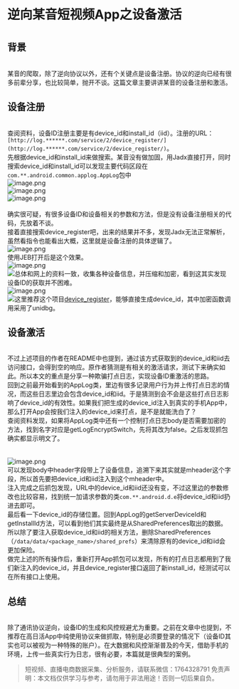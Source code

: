 # 逆向某音短视频App之设备激活


# 

## 背景

<br>某音的爬取，除了逆向协议以外，还有个关键点是设备注册。协议的逆向已经有很多前辈分享，也比较简单，抛开不谈。这篇文章主要讲讲某音的设备注册和激活。<br>


## 设备注册

<br>查阅资料，设备ID注册主要是有device_id和install_id（iid）。注册的URL：`[http://log.******.com/service/2/device_register/](http://log.******.com/service/2/device_register/)`。<br>先根据device_id和install_id来做搜索。某音没有做加固，用Jadx直接打开，同时搜索device_id和install_id可以发现主要代码区段在`com.**.android.common.applog.AppLog`包中<br>![image.png](https://cdn.nlark.com/yuque/0/2020/png/97322/1609167730788-236be7c6-ff07-4091-93d6-56ca77011438.png#align=left&display=inline&height=445&margin=%5Bobject%20Object%5D&name=image.png&originHeight=890&originWidth=1399&size=130557&status=done&style=none&width=699.5)<br>![image.png](https://cdn.nlark.com/yuque/0/2020/png/97322/1609167741670-b84d0c95-2cd6-482d-8aee-3d208e6325b8.png#align=left&display=inline&height=445&margin=%5Bobject%20Object%5D&name=image.png&originHeight=890&originWidth=1399&size=136297&status=done&style=none&width=699.5)<br>![image.png](https://cdn.nlark.com/yuque/0/2020/png/97322/1609167750965-31af2188-0feb-434d-9e0b-d0d89048a53c.png#align=left&display=inline&height=596&margin=%5Bobject%20Object%5D&name=image.png&originHeight=1192&originWidth=549&size=110214&status=done&style=none&width=274.5)<br>
<br>确实很可疑，有很多设备ID和设备相关的参数和方法，但是没有设备注册相关的代码，先放着不谈。<br>接着直接搜索device_register吧，出来的结果并不多，发现Jadx无法正常解析，虽然看指令也能看出大概，这里就是设备注册的具体逻辑了。<br>![image.png](https://cdn.nlark.com/yuque/0/2020/png/97322/1609167766143-8a529524-5d18-4d2f-8df7-5ece31c38f7a.png#align=left&display=inline&height=637&margin=%5Bobject%20Object%5D&name=image.png&originHeight=1273&originWidth=827&size=150479&status=done&style=none&width=413.5)<br>使用JEB打开后是这个效果。<br>![image.png](https://cdn.nlark.com/yuque/0/2020/png/97322/1609167783213-b21967d3-8be5-4c1a-9956-c025f2b9080f.png#align=left&display=inline&height=471&margin=%5Bobject%20Object%5D&name=image.png&originHeight=941&originWidth=2019&size=96224&status=done&style=none&width=1009.5)<br>[![](https://github.com/worldwonderer/worldwonderer.github.io/raw/7f7508b727ce745908e23ef6e5c0a191b8925101/assets/images/20200509/4.png#align=left&display=inline&height=941&margin=%5Bobject%20Object%5D&originHeight=941&originWidth=2019&status=done&style=none&width=2019#align=left&display=inline&height=941&margin=%5Bobject%20Object%5D&originHeight=941&originWidth=2019&status=done&style=none&width=2019)](https://github.com/worldwonderer/worldwonderer.github.io/blob/7f7508b727ce745908e23ef6e5c0a191b8925101/assets/images/20200509/4.png)总体和网上的资料一致，收集各种设备信息，并压缩和加密，看到这其实发现设备ID的获取并不困难。<br>![image.png](https://cdn.nlark.com/yuque/0/2020/png/97322/1609167805030-584b04d8-4251-4bc9-b33c-8e021c0a4223.png#align=left&display=inline&height=459&margin=%5Bobject%20Object%5D&name=image.png&originHeight=918&originWidth=675&size=62656&status=done&style=none&width=337.5)<br>[![](https://github.com/worldwonderer/worldwonderer.github.io/raw/7f7508b727ce745908e23ef6e5c0a191b8925101/assets/images/20200509/5.png#align=left&display=inline&height=918&margin=%5Bobject%20Object%5D&originHeight=918&originWidth=675&status=done&style=none&width=675#align=left&display=inline&height=918&margin=%5Bobject%20Object%5D&originHeight=918&originWidth=675&status=done&style=none&width=675)](https://github.com/worldwonderer/worldwonderer.github.io/blob/7f7508b727ce745908e23ef6e5c0a191b8925101/assets/images/20200509/5.png)这里推荐这个项目[device_register](https://github.com/coder-fly/douyin_device_register)，能够直接生成device_id，其中加密函数调用采用了unidbg。<br>


## 设备激活

<br>不过上述项目的作者在README中也提到，通过该方式获取到的device_id和iid去访问接口，会得到空的响应。原作者猜测是有相关的激活请求，测试下来确实如此。所以本文的重点是分享一种欺骗打点日志，实现设备ID重激活的思路。<br>回到之前最开始看到的AppLog类，里边有很多记录用户行为并上传打点日志的情况，而这些日志里边会包含device_id和iid。于是猜测到会不会是这些打点日志影响了device_id的有效性。如果我们把生成的device_id注入到真实的手机App中，那么打开App会按我们注入的device_id来打点，是不是就能洗白了？<br>查阅资料发现，如果将AppLog类中还有一个控制打点日志body是否需要加密的方法，找到名字对应是getLogEncryptSwitch，先将其改为false。之后发现抓包确实都显示明文了。<br>[<br>](https://github.com/worldwonderer/worldwonderer.github.io/blob/7f7508b727ce745908e23ef6e5c0a191b8925101/assets/images/20200509/6.jpg)<br>![image.png](https://cdn.nlark.com/yuque/0/2020/png/97322/1609167819765-17b6e00f-e6cc-4c70-b02e-cb647ba726fb.png#align=left&display=inline&height=417&margin=%5Bobject%20Object%5D&name=image.png&originHeight=834&originWidth=1484&size=474389&status=done&style=none&width=742)<br>可以发现body中header字段带上了设备信息，追溯下来其实就是mheader这个字段，所以首先要把device_id和iid注入到这个mheader中。<br>注入完成之后抓包发现，URL中的device_id和iid还没有变，不过这里边的参数修改也比较容易，找到统一加请求参数的类`com.**.android.d.e`将device_id和iid扔进去即可。<br>最后看一下device_id的存储位置。回到AppLog的getServerDeviceId和getInstallId方法，可以看到他们其实最终是从SharedPreferences取出的数据。所以除了要注入获取device_id和iid的相关方法，删除SharedPreferences（`/data/data/<package_name>/shared_prefs`）来清除原有的device_id和iid会更加保险。<br>做完上述的所有操作后，重新打开App抓包可以发现，所有的打点日志都用到了我们新注入的device_id，并且device_register接口返回了新install_id，经测试可以在所有接口上使用。<br>


## 总结

<br>除了通讯协议逆向，设备ID的生成和风控规避尤为重要。之前在文章中也提到，不推荐在高日活App中纯使用协议来做抓取，特别是必须要登录的情况下（设备ID其实也可以被视为一种特殊的账户）。在大数据和风控渐渐普及的今天，借助手机的环境，上传一些真实行为日志，很有必要，本篇就是很典型的案例。<br>


>
> 短视频、直播电商数据采集、分析服务，请联系微信：1764328791
> 免责声明：本文档仅供学习与参考，请勿用于非法用途！否则一切后果自负。
> 
